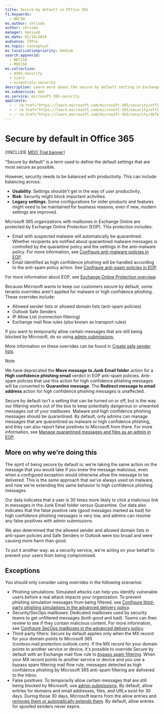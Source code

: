 ```yaml
---
title: Secure by default in Office 365
f1.keywords:
  - NOCSH
ms.author: chrisda
author: chrisda
manager: deniseb
ms.date: 01/19/2024
audience: ITPro
ms.topic: conceptual
ms.localizationpriority: medium
search.appverid:
  - MET150
  - MOE150
ms.collection:
  - m365-security
  - tier2
  - essentials-security
description: Learn more about the secure by default setting in Exchange Online Protection (EOP)
ms.subservice: mdo
ms.service: microsoft-365-security
appliesto:
  - ✅ <a href="https://learn.microsoft.com/microsoft-365/security/office-365-security/eop-about" target="_blank">Exchange Online Protection</a>
  - ✅ <a href="https://learn.microsoft.com/microsoft-365/security/office-365-security/mdo-about#defender-for-office-365-plan-1-vs-plan-2-cheat-sheet" target="_blank">Microsoft Defender for Office 365 Plan 1 and Plan 2</a>
  - ✅ <a href="https://learn.microsoft.com/microsoft-365/security/defender/microsoft-365-defender" target="_blank">Microsoft Defender XDR</a>
---
```


# Secure by default in Office 365

[!INCLUDE [MDO Trial banner](../includes/mdo-trial-banner.md)]

"Secure by default" is a term used to define the default settings that are most secure as possible.

However, security needs to be balanced with productivity. This can include balancing across:

- **Usability**: Settings shouldn't get in the way of user productivity.
- **Risk**: Security might block important activities.
- **Legacy settings**: Some configurations for older products and features might need to be maintained for business reasons, even if new, modern settings are improved.

Microsoft 365 organizations with mailboxes in Exchange Online are protected by Exchange Online Protection (EOP). This protection includes:

- Email with suspected malware will automatically be quarantined. Whether recipients are notified about quarantined malware messages is controlled by the quarantine policy and the settings in the anti-malware policy. For more information, see [Configure anti-malware policies in EOP](anti-malware-policies-configure.md).
- Email identified as high confidence phishing will be handled according to the anti-spam policy action. See [Configure anti-spam policies in EOP](anti-spam-policies-configure.md).

For more information about EOP, see [Exchange Online Protection overview](eop-about.md).

Because Microsoft wants to keep our customers secure by default, some tenants overrides aren't applied for malware or high confidence phishing. These overrides include:

- Allowed sender lists or allowed domain lists (anti-spam policies)
- Outlook Safe Senders
- IP Allow List (connection filtering)
- Exchange mail flow rules (also known as transport rules)

If you want to temporarily allow certain messages that are still being blocked by Microsoft, do so using [admin submissions](submissions-admin.md#report-good-email-to-microsoft).

More information on these overrides can be found in [Create safe sender lists](create-safe-sender-lists-in-office-365.md).

> [!NOTE]
> We have deprecated the **Move message to Junk Email folder** action for a **High confidence phishing email** verdict in EOP anti-spam policies. Anti-spam policies that use this action for high confidence phishing messages will be converted to **Quarantine message**. The **Redirect message to email address** action for high confidence phishing messages is unaffected.

Secure by default isn't a setting that can be turned on or off, but is the way our filtering works out of the box to keep potentially dangerous or unwanted messages out of your mailboxes. Malware and high confidence phishing messages should be quarantined. By default, only admins can manage messages that are quarantined as malware or high confidence phishing, and they can also report false positives to Microsoft from there. For more information, see [Manage quarantined messages and files as an admin in EOP](quarantine-admin-manage-messages-files.md).

## More on why we're doing this

The spirit of being secure by default is: we're taking the same action on the message that you would take if you knew the message malicious, even when a configured exception would otherwise allow the message to be delivered. This is the same approach that we've always used on malware, and now we're extending this same behavior to high confidence phishing messages.

Our data indicates that a user is 30 times more likely to click a malicious link in messages in the Junk Email folder versus Quarantine. Our data also indicates that the false positive rate (good messages marked as bad) for high confidence phishing messages is very low, and admins can resolve any false positives with admin submissions.

We also determined that the allowed sender and allowed domain lists in anti-spam policies and Safe Senders in Outlook were too broad and were causing more harm than good.

To put it another way: as a security service, we're acting on your behalf to prevent your users from being compromised.

## Exceptions

You should only consider using overrides in the following scenarios:

- Phishing simulations: Simulated attacks can help you identify vulnerable users before a real attack impacts your organization. To prevent phishing simulation messages from being filtered, see [Configure third-party phishing simulations in the advanced delivery policy](advanced-delivery-policy-configure.md#use-the-microsoft-defender-portal-to-configure-third-party-phishing-simulations-in-the-advanced-delivery-policy).
- Security/SecOps mailboxes: Dedicated mailboxes used by security teams to get unfiltered messages (both good and bad). Teams can then review to see if they contain malicious content. For more information, see [Configure SecOps mailboxes in the advanced delivery policy](advanced-delivery-policy-configure.md#use-the-microsoft-defender-portal-to-configure-secops-mailboxes-in-the-advanced-delivery-policy).
- Third-party filters: Secure by default applies only when the MX record for your domain points to Microsoft 365 (contoso.mail.protection.outlook.com). If the MX record for your domain points to another service or device, it's possible to override Secure by default with an Exchange mail flow rule to [bypass spam filtering](/exchange/security-and-compliance/mail-flow-rules/use-rules-to-set-scl). When your MX record points to another service or device and you use a bypass spam filtering mail flow rule, messages detected as high confidence phishing by Microsoft 365 anti-spam filtering are delivered to the Inbox.
- False positives: To temporarily allow certain messages that are still being blocked by Microsoft, use [admin submissions](submissions-admin.md#report-good-email-to-microsoft). By default, allow entries for domains and email addresses, files, and URLs exist for 30 days. During those 30 days, Microsoft learns from the allow entries and [removes them or automatically extends them](https://techcommunity.microsoft.com/t5/microsoft-defender-for-office/automatic-tenant-allow-block-list-expiration-management-is-now/ba-p/3723447). By default, allow entries for spoofed senders never expire.
